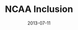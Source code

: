 ---
date: 2013-07-11
title: NCAA Inclusion
categories: gold
logo: NCAA_Inclusion_logo.jpg
www: https://www.ncaa.org
---